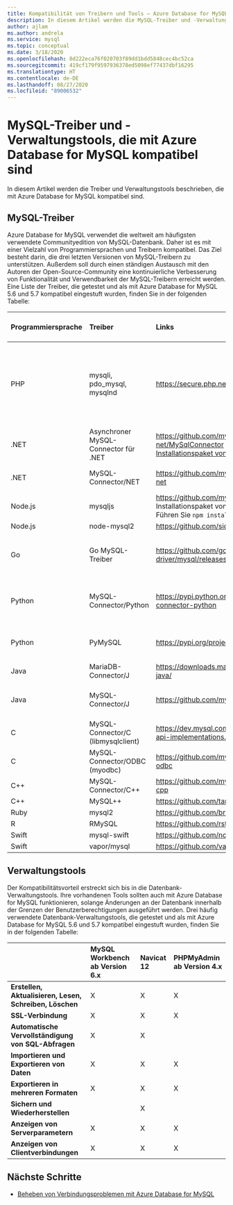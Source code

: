 ```yaml
---
title: Kompatibilität von Treibern und Tools – Azure Database for MySQL
description: In diesem Artikel werden die MySQL-Treiber und -Verwaltungstools beschrieben, die mit Azure Database for MySQL kompatibel sind.
author: ajlam
ms.author: andrela
ms.service: mysql
ms.topic: conceptual
ms.date: 3/18/2020
ms.openlocfilehash: 8d222eca76f020703f89dd1bdd5848cec4bc52ca
ms.sourcegitcommit: 419cf179f9597936378ed5098ef77437dbf16295
ms.translationtype: HT
ms.contentlocale: de-DE
ms.lasthandoff: 08/27/2020
ms.locfileid: "89006532"
---
```

# <a name="mysql-drivers-and-management-tools-compatible-with-azure-database-for-mysql"></a>MySQL-Treiber und -Verwaltungstools, die mit Azure Database for MySQL kompatibel sind
In diesem Artikel werden die Treiber und Verwaltungstools beschrieben, die mit Azure Database for MySQL kompatibel sind.

## <a name="mysql-drivers"></a>MySQL-Treiber
Azure Database for MySQL verwendet die weltweit am häufigsten verwendete Communityedition von MySQL-Datenbank. Daher ist es mit einer Vielzahl von Programmiersprachen und Treibern kompatibel. Das Ziel besteht darin, die drei letzten Versionen von MySQL-Treibern zu unterstützen. Außerdem soll durch einen ständigen Austausch mit den Autoren der Open-Source-Community eine kontinuierliche Verbesserung von Funktionalität und Verwendbarkeit der MySQL-Treibern erreicht werden. Eine Liste der Treiber, die getestet und als mit Azure Database for MySQL 5.6 und 5.7 kompatibel eingestuft wurden, finden Sie in der folgenden Tabelle:

| **Programmiersprache** | **Treiber** | **Links** | **Kompatible Versionen** | **Nicht kompatible Versionen** | **Hinweise** |
| :----------------------- | :--------- | :-------- | :---------------------- | :------------------------ | :-------- |
| PHP | mysqli, pdo_mysql, mysqlnd | https://secure.php.net/downloads.php | 5.5, 5.6, 7.x | 5.3 | Fügen Sie für PHP-7.0-Verbindungen mit SSL MySQLi das MYSQLI_CLIENT_SSL_DONT_VERIFY_SERVER_CERT in die Verbindungszeichenfolge ein. <br> ```mysqli_real_connect($conn, $host, $username, $password, $db_name, 3306, NULL, MYSQLI_CLIENT_SSL_DONT_VERIFY_SERVER_CERT);```<br> Für PDO legen Sie die Option ```PDO::MYSQL_ATTR_SSL_VERIFY_SERVER_CERT```auf FALSE fest.|
| .NET | Asynchroner MySQL-Connector für .NET | https://github.com/mysql-net/MySqlConnector <br> [Installationspaket von Nuget](https://www.nuget.org/packages/MySqlConnector/) | 0.27 und höher | 0.26.5 und früher | |
| .NET | MySQL-Connector/NET | https://github.com/mysql/mysql-connector-net | 6.6.3 ,7.0 ,8.0 |  | Bei einigen UTF8-fremden Windows-Systemen tritt unter Umständen ein Verbindungsfehler aufgrund eines Codierungsfehlers auf. |
| Node.js | mysqljs | https://github.com/mysqljs/mysql/ <br> Installationspaket von NPM:<br> Führen Sie `npm install mysql` von NPM aus. | 2.15 | 2.14.1 und früher | |
| Node.js | node-mysql2 | https://github.com/sidorares/node-mysql2 | 1.3.4+ | | |
| Go | Go MySQL-Treiber | https://github.com/go-sql-driver/mysql/releases | 1.3, 1.4 | 1.2 und früher | Verwenden Sie für Version 1.3 `allowNativePasswords=true` in der Verbindungszeichenfolge. Version 1.4 enthält eine Korrektur, sodass `allowNativePasswords=true` nicht mehr erforderlich ist. |
| Python | MySQL-Connector/Python | https://pypi.python.org/pypi/mysql-connector-python | 1.2.3, 2.0, 2.1, 2.2 verwenden 8.0.16+ mit MySQL 8.0  | 1.2.2 und früher | |
| Python | PyMySQL | https://pypi.org/project/PyMySQL/ | 0.7.11, 0.8.0, 0.8.1, 0.9.3+ | 0.9.0-0.9.2 (Regression in web2py) | |
| Java | MariaDB-Connector/J | https://downloads.mariadb.org/connector-java/ | 2.1, 2.0, 1.6 | 1.5.5 und früher | | 
| Java | MySQL-Connector/J | https://github.com/mysql/mysql-connector-j | 5.1.21+ verwendet 8.0.17+ mit MySQL 8.0 | 5.1.20 und früher | |
| C | MySQL-Connector/C (libmysqlclient) | https://dev.mysql.com/doc/refman/5.7/en/c-api-implementations.html | 6.0.2+ | | |
| C | MySQL-Connector/ODBC (myodbc) | https://github.com/mysql/mysql-connector-odbc | 3.51.29+ | | |
| C++ | MySQL-Connector/C++ | https://github.com/mysql/mysql-connector-cpp | 1.1.9+ | 1.1.3 und früher | | 
| C++ | MySQL++| https://github.com/tangentsoft/mysqlpp | 3.2.3+ | | |
| Ruby | mysql2 | https://github.com/brianmario/mysql2 | 0.4.10+ | | |
| R | RMySQL | https://github.com/rstats-db/RMySQL | 0.10.16+ | | |
| Swift | mysql-swift | https://github.com/novi/mysql-swift | 0.7.2+ | | |
| Swift | vapor/mysql | https://github.com/vapor/mysql-kit | 2.0.1+ | | |

## <a name="management-tools"></a>Verwaltungstools
Der Kompatibilitätsvorteil erstreckt sich bis in die Datenbank-Verwaltungstools. Ihre vorhandenen Tools sollten auch mit Azure Database for MySQL funktionieren, solange Änderungen an der Datenbank innerhalb der Grenzen der Benutzerberechtigungen ausgeführt werden. Drei häufig verwendete Datenbank-Verwaltungstools, die getestet und als mit Azure Database for MySQL 5.6 und 5.7 kompatibel eingestuft wurden, finden Sie in der folgenden Tabelle:

|                                     | **MySQL Workbench ab Version 6.x** | **Navicat 12** | **PHPMyAdmin ab Version 4.x** |
| :---------------------------------- | :----------------------------- | :------------- | :-------------------------|
| **Erstellen, Aktualisieren, Lesen, Schreiben, Löschen** | X | X | X |
| **SSL-Verbindung** | X | X | X |
| **Automatische Vervollständigung von SQL-Abfragen** | X | X |  |
| **Importieren und Exportieren von Daten** | X | X | X |
| **Exportieren in mehreren Formaten** | X | X | X |
| **Sichern und Wiederherstellen** |  | X |  |
| **Anzeigen von Serverparametern** | X | X | X |
| **Anzeigen von Clientverbindungen** | X | X | X |

## <a name="next-steps"></a>Nächste Schritte

- [Beheben von Verbindungsproblemen mit Azure Database for MySQL](howto-troubleshoot-common-connection-issues.md)